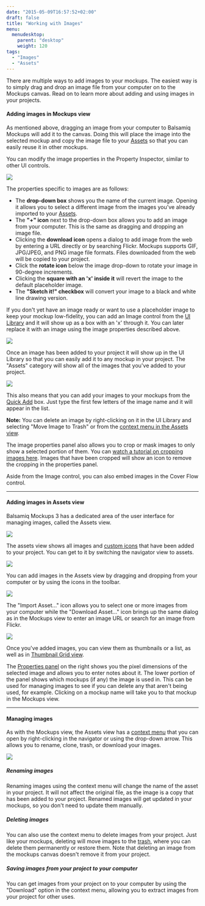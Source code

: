 ```yaml
---
date: "2015-05-09T16:57:52+02:00"
draft: false
title: "Working with Images"
menu:
  menudesktop:
    parent: "desktop"
    weight: 120
tags:
  - "Images"
  - "Assets"
---
```


There are multiple ways to add images to your mockups. The easiest way is to simply drag and drop an image file from your computer on to the Mockups canvas. Read on to learn more about adding and using images in your projects.

#### Adding images in Mockups view

As mentioned above, dragging an image from your computer to Balsamiq Mockups will add it to the canvas. Doing this will place the image into the selected mockup and copy the image file to your [Assets](#assetsview) so that you can easily reuse it in other mockups.

You can modify the image properties in the Property Inspector, similar to other UI controls.

![](http://media.balsamiq.com/img/support/docs/m4d/b3/image-properties.png)

The properties specific to images are as follows:

*   The **drop-down box** shows you the name of the current image. Opening it allows you to select a different image from the images you've already imported to your [Assets](#assetsview).
*   The **"+" icon** next to the drop-down box allows you to add an image from your computer. This is the same as dragging and dropping an image file.
*   Clicking the **download icon** opens a dialog to add image from the web by entering a URL directly or by searching Flickr. Mockups supports GIF, JPG/JPEG, and PNG image file formats. Files downloaded from the web will be copied to your project.
*   Click the **rotate icon** below the image drop-down to rotate your image in 90-degree increments.
*   Clicking the **square with an 'x' inside it** will revert the image to the default placeholder image.
*   The **"Sketch it!" checkbox** will convert your image to a black and white line drawing version.

If you don't yet have an image ready or want to use a placeholder image to keep your mockup low-fidelity, you can add an Image control from the [UI Library](http://support.balsamiq.com/customer/portal/articles/109151#uilibrary) and it will show up as a box with an 'x' through it. You can later replace it with an image using the image properties described above.

![](http://media.balsamiq.com/img/support/docs/m4d/b3/image-default.png)

Once an image has been added to your project it will show up in the UI Library so that you can easily add it to any mockup in your project. The "Assets" category will show all of the images that you've added to your project.

![](http://media.balsamiq.com/img/support/docs/m4d/b3/assets-uilibrary.png)

This also means that you can add your images to your mockups from the [Quick Add](http://support.balsamiq.com/customer/portal/articles/109151#quickadd) box. Just type the first few letters of the image name and it will appear in the list.

**Note:** You can delete an image by right-clicking on it in the UI Library and selecting "Move Image to Trash" or from the [context menu in the Assets view](#managing).

The image properties panel also allows you to crop or mask images to only show a selected portion of them. You can [watch a tutorial on cropping images here](http://support.balsamiq.com/customer/portal/articles/1430586). Images that have been cropped will show an icon to remove the cropping in the properties panel.

Aside from the Image control, you can also embed images in the Cover Flow control.

* * *

#### Adding images in Assets view

Balsamiq Mockups 3 has a dedicated area of the user interface for managing images, called the Assets view.

![](http://media.balsamiq.com/img/support/docs/m4d/b3/assets.png)

The assets view shows all images and [custom icons](http://support.balsamiq.com/customer/portal/articles/110202#custom) that have been added to your project. You can get to it by switching the navigator view to assets.

![](http://media.balsamiq.com/img/support/docs/m4d/b3/assets1.png)

You can add images in the Assets view by dragging and dropping from your computer or by using the icons in the toolbar.

![](http://media.balsamiq.com/img/support/docs/m4d/b3/assets2.png)

The "Import Asset..." icon allows you to select one or more images from your computer while the "Download Asset..." icon brings up the same dialog as in the Mockups view to enter an image URL or search for an image from Flickr.

![](http://media.balsamiq.com/img/support/docs/m4d/b3/add-from-web.png)

Once you've added images, you can view them as thumbnails or a list, as well as in [Thumbnail Grid view](http://support.balsamiq.com/customer/portal/articles/109151#thumbnailgrid).

The [Properties panel](http://support.balsamiq.com/customer/portal/articles/109151#propertiespanel) on the right shows you the pixel dimensions of the selected image and allows you to enter notes about it. The lower portion of the panel shows which mockups (if any) the image is used in. This can be used for managing images to see if you can delete any that aren't being used, for example. Clicking on a mockup name will take you to that mockup in the Mockups view.

* * *

#### Managing images

As with the Mockups view, the Assets view has a [context menu](http://support.balsamiq.com/customer/portal/articles/109151#contextmenu) that you can open by right-clicking in the navigator or using the drop-down arrow. This allows you to rename, clone, trash, or download your images.

![](http://media.balsamiq.com/img/support/docs/m4d/b3/assets-context-menu.png)

##### Renaming images

Renaming images using the context menu will change the name of the asset in your project. It will not affect the original file, as the image is a copy that has been added to your project. Renamed images will get updated in your mockups, so you don't need to update them manually.

##### Deleting images

You can also use the context menu to delete images from your project. Just like your mockups, deleting will move images to the [trash](http://support.balsamiq.com/customer/portal/articles/1844131#trash), where you can delete them permanently or restore them. Note that deleting an image from the mockups canvas doesn't remove it from your project.

##### Saving images from your project to your computer

You can get images from your project on to your computer by using the "Download" option in the context menu, allowing you to extract images from your project for other uses.
